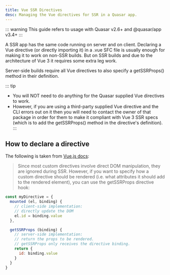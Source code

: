 ```yaml
---
title: Vue SSR Directives
desc: Managing the Vue directives for SSR in a Quasar app.
---
```


::: warning
This guide refers to usage with Quasar v2.6+ and @quasar/app v3.4+
:::

A SSR app has the same code running on server and on client. Declaring a Vue directive (or directly importing it) in a .vue SFC file is usually enough for making it to work on non-SSR builds. But on SSR builds and due to the architecture of Vue 3  it requires some extra leg work.

Server-side builds require all Vue directives to also specify a getSSRProps() method in their definition.

::: tip
* You will NOT need to do anything for the Quasar supplied Vue directives to work.
* However, if you are using a third-party supplied Vue directive and the CLI errors out on it then you will need to contact the owner of that package in order for them to make it compliant with Vue 3 SSR specs (which is to add the getSSRProps() method in the directive's definition).
:::

## How to declare a directive

The following is taken from [Vue.js docs](https://vuejs.org/guide/scaling-up/ssr.html#custom-directives):

> Since most custom directives involve direct DOM manipulation, they are ignored during SSR. However, if you want to specify how a custom directive should be rendered (i.e. what attributes it should add to the rendered element), you can use the getSSRProps directive hook:

```js
const myDirective = {
  mounted (el, binding) {
    // client-side implementation:
    // directly update the DOM
    el.id = binding.value
  },

  getSSRProps (binding) {
    // server-side implementation:
    // return the props to be rendered.
    // getSSRProps only receives the directive binding.
    return {
      id: binding.value
    }
  }
}
```
